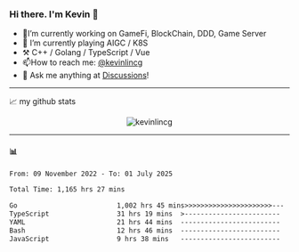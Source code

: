 ### Hi there. I'm Kevin 👋

- 🔭I’m currently working on GameFi, BlockChain, DDD, Game Server
- 🌱 I’m currently playing AIGC / K8S
-   :hammer_and_pick: C++ / Golang / TypeScript / Vue
- 📫How to reach me: [@kevinlincg](https://twitter.com/kevinlincg) 
-   :thought_balloon: Ask me anything at [Discussions](https://github.com/kevinlincg/kevinlincg/issues/new)!

---

📈 my github stats

<p align="center"> <img src="https://github-readme-stats-ouuan.vercel.app/api?username=kevinlincg&theme=dark&show_icons=true&count_private=true" alt="kevinlincg" />

---

#### :bar_chart: 

<!--START_SECTION:waka-->

```txt
From: 09 November 2022 - To: 01 July 2025

Total Time: 1,165 hrs 27 mins

Go                         1,002 hrs 45 mins>>>>>>>>>>>>>>>>>>>>>>---   86.04 %
TypeScript                 31 hrs 19 mins  >------------------------   02.69 %
YAML                       21 hrs 44 mins  -------------------------   01.87 %
Bash                       12 hrs 46 mins  -------------------------   01.10 %
JavaScript                 9 hrs 38 mins   -------------------------   00.83 %
```

<!--END_SECTION:waka-->
